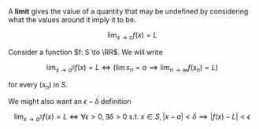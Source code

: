 A **limit** gives the value of a quantity that may be undefined by considering what the values around it imply it to be.

$$
\lim_{x \to c} f(x) = L
$$

Consider a function $f: S \to \RR$. We will write

$$
\lim_{x \to a^S} f(x) = L \iff \left( \lim s_n = a \implies \lim_{n \to \infty} f(s_n) = L \right)
$$

for every $(s_n)$ in $S$.

We might also want an $\epsilon-\delta$ definition

$$
\lim_{x\to a^S} f(x) = L \iff \forall \epsilon > 0, \exists \delta > 0 \text{ s.t. } x\in S, | x - a | < \delta \implies |f(x) - L| < \epsilon
$$


